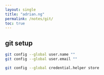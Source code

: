 ```yaml
---
layout: single
title: "adrian.ng"
permalink: /notes/git/
toc: true
---
```


## git setup

```bash
git config --global user.name ""
git config --global user.email ""

git config --global credential.helper store
```


